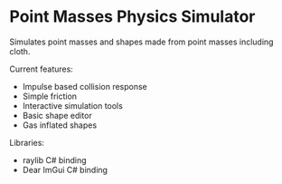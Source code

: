 # Point Masses Physics Simulator

Simulates point masses and shapes made from point masses including cloth.

Current features:
- Impulse based collision response
- Simple friction
- Interactive simulation tools
- Basic shape editor
- Gas inflated shapes

Libraries:
- raylib C# binding
- Dear ImGui C# binding
